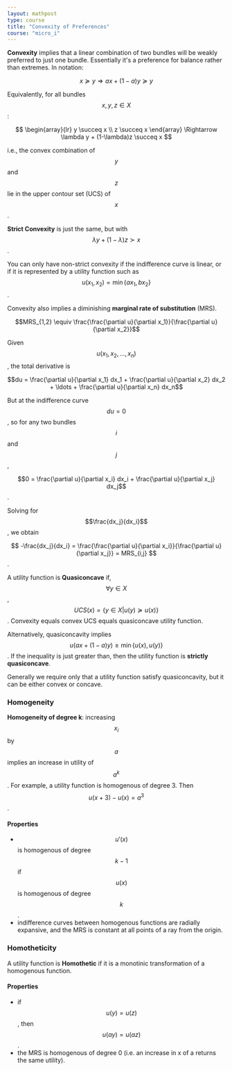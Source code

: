 ```yaml
---
layout: mathpost
type: course
title: "Convexity of Preferences"
course: "micro_i"
---
```


**Convexity** implies that a linear combination of two bundles will be weakly preferred to just one bundle. Essentially it's a preference for balance rather than extremes. In notation:

$$x \succeq y \Rightarrow ax + (1-a)y \succeq y$$

Equivalently, for all bundles $$x,y,z \in X$$:

$$
\begin{array}{lr}
y \succeq x \\
z \succeq x
\end{array} \Rightarrow \lambda y + (1-\lambda)z \succeq x
$$

i.e., the convex combination of $$y$$ and $$z$$ lie in the upper contour set (UCS) of $$x$$.

**Strict Convexity** is just the same, but with $$\lambda y + (1-\lambda)z \succ x$$.

You can only have non-strict convexity if the indifference curve is linear, or if it is represented by a utility function such as $$u(x_1, x_2) = \min\{ax_1, bx_2\}$$.

Convexity also implies a diminishing **marginal rate of substitution** (MRS).

$$MRS_{1,2} \equiv \frac{\frac{\partial u}{\partial x_1}}{\frac{\partial u}{\partial x_2}}$$

Given $$u(x_1, x_2, \ldots, x_n)$$, the total derivative is

$$du = \frac{\partial u}{\partial x_1} dx_1 + \frac{\partial u}{\partial x_2} dx_2 + \ldots + \frac{\partial u}{\partial x_n} dx_n$$

But at the indifference curve $$du = 0$$, so for any two bundles $$i$$ and $$j$$,

$$0 = \frac{\partial u}{\partial x_i} dx_i + \frac{\partial u}{\partial x_j} dx_j$$.

Solving for $$\frac{dx_j}{dx_i}$$, we obtain

$$
-\frac{dx_j}{dx_i} = \frac{\frac{\partial u}{\partial x_i}}{\frac{\partial u}{\partial x_j}} = MRS_{i,j}
$$.

A utility function is **Quasiconcave** if, $$\forall y \in X$$, $$UCS(x) = \{y \in X \vert u(y) \succeq u(x)\}$$. Convexity equals convex UCS equals quasiconcave utility function.

Alternatively, quasiconcavity implies $$u(ax + (1-a)y) \ge \min\{u(x), u(y)\}$$. If the inequality is just greater than, then the utility function is **strictly quasiconcave**.

Generally we require only that a utility function satisfy quasiconcavity, but it can be either convex or concave.

### Homogeneity
**Homogeneity of degree k**: increasing $$x_i$$ by $$a$$ implies an increase in utility of $$a^k$$. For example, a utility function is homogenous of degree 3. Then $$u(x+3) - u(x) = a^3$$.

#### Properties
* $$u'(x)$$ is homogenous of degree $$k-1$$ if $$u(x)$$ is homogenous of degree $$k$$.
* indifference curves between homogenous functions are radially expansive, and the MRS is constant at all points of a ray from the origin.

### Homotheticity
A utility function is **Homothetic** if it is a monotinic transformation of a homogenous function.

#### Properties
* if $$u(y) = u(z)$$, then $$u(ay) = u(az)$$.
* the MRS is homogenous of degree 0 (i.e. an increase in x of a returns the same utility).
